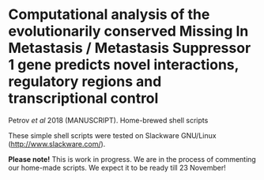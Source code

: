 # Computational analysis of the evolutionarily conserved Missing In Metastasis / Metastasis Suppressor 1 gene predicts novel interactions, regulatory regions and transcriptional control

Petrov _et al_ 2018 (MANUSCRIPT).
Home-brewed shell scripts

These simple shell scripts were tested on Slackware GNU/Linux (http://www.slackware.com/). 






**Please note!**
This is work in progress. We are in the process of commenting our home-made scripts. We expect it to be ready till 23 November!
